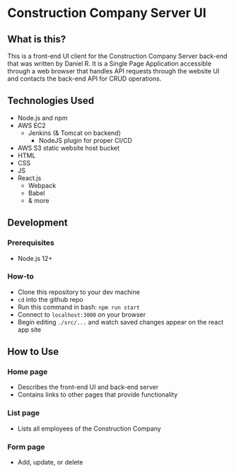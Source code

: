# Construction Company Server UI

## What is this?

This is a front-end UI client for the Construction Company Server back-end that was written by Daniel R. It is a Single Page Application accessible through a web browser that handles API requests through the website UI and contacts the back-end API for CRUD operations.

## Technologies Used

- Node.js and npm
- AWS EC2
  - Jenkins (& Tomcat on backend)
    - NodeJS plugin for proper CI/CD
- AWS S3 static website host bucket
- HTML
- CSS
- JS
- React.js
  - Webpack
  - Babel
  - & more

## Development

### Prerequisites

- Node.js 12+

### How-to

- Clone this repository to your dev machine
- `cd` into the github repo
- Run this command in bash: `npm run start`
- Connect to `localhost:3000` on your browser
- Begin editing `./src/...` and watch saved changes appear on the react app site

## How to Use

### Home page

- Describes the front-end UI and back-end server
- Contains links to other pages that provide functionality

### List page

- Lists all employees of the Construction Company

### Form page

- Add, update, or delete
